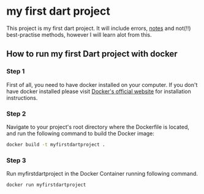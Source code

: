 # my first dart project

This project is my first dart project. It will include errors, [notes](Notes/my-notes.md)
and not(!!) best-practise methods, however I will learn alot from this. 

## How to run my first Dart project with docker
### Step 1
First of all, you need to have docker installed on your computer. If you don't have docker installed please visit [Docker's official website](https://docs.docker.com/get-docker/) for installation instructions.

### Step 2
Navigate to your project's root directory where the Dockerfile is located, and run the following command to build the Docker image:
```bash
docker build -t myfirstdartproject .
```

### Step 3 
Run myfirstdartproject in the Docker Container running following command. 
```bash
docker run myfirstdartproject 
```